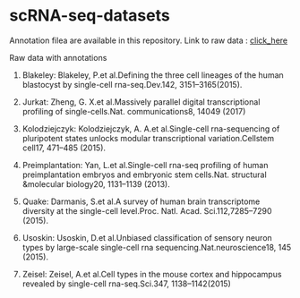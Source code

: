 # scRNA-seq-datasets

Annotation filea are available in this repository. 
Link to raw data : [click_here](https://drive.google.com/drive/folders/1q2ho_cNfsQJNbdCt9j0nwlZv-Roj_yK1?usp=sharing)

Raw data with annotations 


1. Blakeley: Blakeley, P.et al.Defining the three cell lineages of the human blastocyst by single-cell rna-seq.Dev.142, 3151–3165(2015).

2. Jurkat: Zheng, G. X.et al.Massively parallel digital transcriptional profiling of single-cells.Nat. communications8, 14049 (2017)

3. Kolodziejczyk: Kolodziejczyk, A. A.et al.Single-cell rna-sequencing of pluripotent states unlocks modular transcriptional variation.Cellstem cell17, 471–485 (2015).

4. Preimplantation: Yan, L.et al.Single-cell rna-seq profiling of human preimplantation embryos and embryonic stem cells.Nat. structural &molecular biology20, 1131–1139 (2013).

5. Quake: Darmanis, S.et al.A survey of human brain transcriptome diversity at the single-cell level.Proc. Natl. Acad. Sci.112,7285–7290 (2015).

6. Usoskin: Usoskin,  D.et al.Unbiased classification of sensory neuron types by large-scale single-cell rna sequencing.Nat.neuroscience18, 145 (2015).

7. Zeisel: Zeisel, A.et al.Cell types in the mouse cortex and hippocampus revealed by single-cell rna-seq.Sci.347, 1138–1142(2015)

